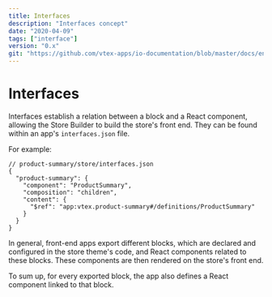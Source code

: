 ```yaml
---
title: Interfaces
description: "Interfaces concept"
date: "2020-04-09"
tags: ["interface"]
version: "0.x"
git: "https://github.com/vtex-apps/io-documentation/blob/master/docs/en/Concepts/interfaces.md"
---
```


# Interfaces

Interfaces establish a relation between a block and a React component, allowing the Store Builder to build the store's front end. They can be found within an app's `interfaces.json` file.

For example:

```jsonc
// product-summary/store/interfaces.json
{
  "product-summary": {
    "component": "ProductSummary",
    "composition": "children",
    "content": {
      "$ref": "app:vtex.product-summary#/definitions/ProductSummary"
    }
  }
}
```

In general, front-end apps export different blocks, which are declared and configured in the store theme's code, and React components related to these blocks. These components are then rendered on the store's front end. 

To sum up, for every exported block, the app also defines a React component linked to that block.
